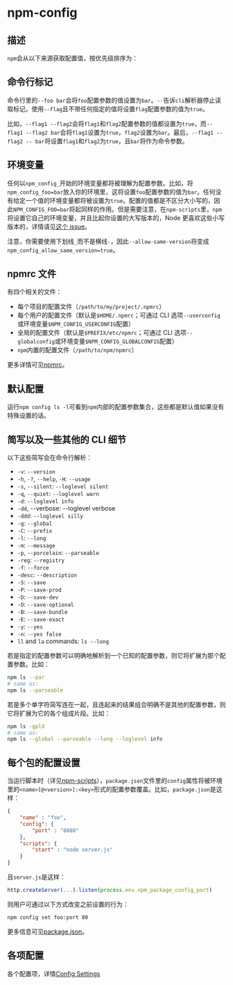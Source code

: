# npm-config

## 描述

`npm`会从以下来源获取配置值，按优先级排序为：

## 命令行标记

命令行里的`--foo bar`会将`foo`配置参数的值设置为`bar`。`--`告诉`cli`解析器停止读取标记。使用`--flag`且不带任何指定的值将设置`flag`配置参数的值为`true`。

比如，`--flag1 --flag2`会将`flag1`和`flag2`配置参数的值都设置为`true`，而`--flag1 --flag2 bar`会将`flag1`设置为`true`，`flag2`设置为`bar`。最后，`--flag1 --flag2 -- bar`将设置`flag1`和`flag2`为`true`，且`bar`将作为命令参数。

## 环境变量

任何以`npm_config_`开始的环境变量都将被理解为配置参数。比如，将`npm_config_foo=bar`放入你的环境里，这将设置`foo`配置参数的值为`bar`。任何没有给定一个值的环境变量都将被设置为`true`。配置的值都是不区分大小写的，因此`NPM_CONFIG_FOO=bar`将起同样的作用。但是需要注意，在`npm-scripts`里，`npm`将设置它自己的环境变量，并且比起你设置的大写版本的，Node 更喜欢这些小写版本的，详情请见[这个 issue](https://github.com/npm/npm/issues/14528)。

注意，你需要使用下划线`_`而不是横线`-`，因此`--allow-same-version`将变成`npm_config_allow_same_version=true`。

## npmrc 文件

有四个相关的文件：

- 每个项目的配置文件（`/path/to/my/project/.npmrc`）
- 每个用户的配置文件（默认是`$HOME/.npmrc`；可通过 CLI 选项`--userconfig`或环境变量`$NPM_CONFIG_USERCONFIG`配置）
- 全局的配置文件（默认是`$PREFIX/etc/npmrc`；可通过 CLI 选项`--globalconfig`或环境变量`$NPM_CONFIG_GLOBALCONFIG`配置）
- `npm`内置的配置文件（`/path/to/npm/npmrc`）

更多详情可见[npmrc](./npmrc.md)。

## 默认配置

运行`npm config ls -l`可看到`npm`内部的配置参数集合，这些都是默认值如果没有特殊设置的话。

## 简写以及一些其他的 CLI 细节

以下这些简写会在命令行解析：

- `-v`: `--version`
- `-h`, `-?`, `--help`, `-H`: `--usage`
- `-s`, `--silent`: `--loglevel silent`
- `-q`, `--quiet`: `--loglevel warn`
- `-d`: `--loglevel info`
- `-dd`, --verbose: --loglevel verbose
- `-ddd`: `--loglevel silly`
- `-g`: `--global`
- `-C`: `--prefix`
- `-l`: `--long`
- `-m`: `--message`
- `-p`, `--porcelain`: `--parseable`
- `-reg`: `--registry`
- `-f`: `--force`
- `-desc`: `--description`
- `-S`: `--save`
- `-P`: `--save-prod`
- `-D`: `--save-dev`
- `-O`: `--save-optional`
- `-B`: `--save-bundle`
- `-E`: `--save-exact`
- `-y`: `--yes`
- `-n`: `--yes false`
- `ll` and `la` commands: `ls --long`

若是指定的配置参数可以明确地解析到一个已知的配置参数，则它将扩展为那个配置参数。比如：

```sh
npm ls --par
# same as:
npm ls --parseable
```

若是多个单字符简写连在一起，且连起来的结果组合明确不是其他的配置参数，则它将扩展为它的各个组成片段。比如：

```sh
npm ls -gpld
# same as:
npm ls --global --parseable --long --loglevel info
```

## 每个包的配置设置

当运行脚本时（详见[npm-scripts](https://www.npmjs.cn/misc/scripts/)），`package.json`文件里的`config`属性将被环境里的`<name>[@<version>]:<key>`形式的配置参数覆盖。比如，`package.json`是这样：

```json
{
    "name" : "foo",
    "config": {
        "port" : "8080"
    },
    "scripts": {
        "start" : "node server.js"
    }
}
```

且`server.js`是这样：

```js
http.createServer(...).listen(process.env.npm_package_config_port)
```

则用户可通过以下方式改变之前设置的行为：

```sh
npm config set foo:port 80
```

更多信息可见[package.json](https://www.npmjs.cn/files/package.json/)。

## 各项配置

各个配置项，详情[Config Settings](https://www.npmjs.cn/misc/config/#config-settings)
